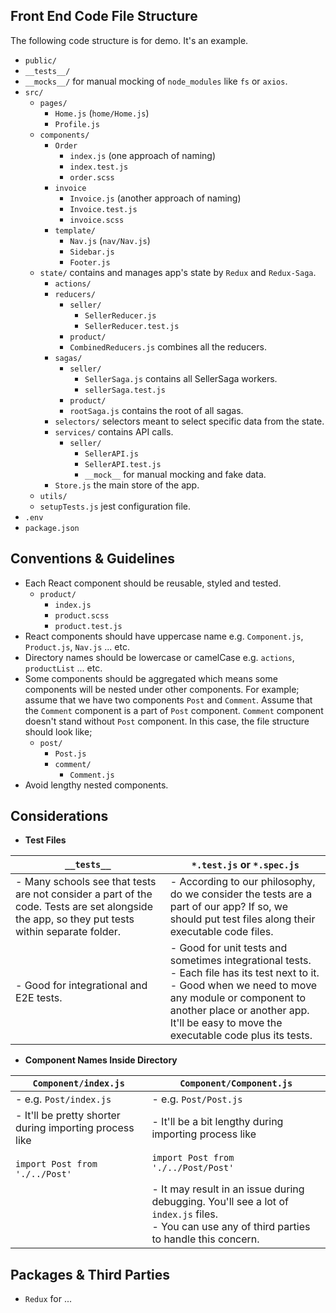 ## Front End Code File Structure ##

The following code structure is for demo. It's an example.

- `public/`
- `__tests__/`
- `__mocks__/` for manual mocking of `node_modules` like `fs` or `axios`.
- `src/`
	- `pages/`
		- `Home.js` (`home/Home.js`)
		- `Profile.js`
	- `components/`
		- `Order`
			- `index.js` (one approach of naming)
			- `index.test.js`
			- `order.scss`
		- `invoice`
			- `Invoice.js` (another approach of naming)
			- `Invoice.test.js`
			- `invoice.scss`
		- `template/`
			- `Nav.js` (`nav/Nav.js`)
			- `Sidebar.js`
			- `Footer.js`
	- `state/` contains and manages app's state by `Redux` and `Redux-Saga`.
		- `actions/`
		- `reducers/`
			- `seller/`
				- `SellerReducer.js`
				- `SellerReducer.test.js`
			- `product/`
			- `CombinedReducers.js` combines all the reducers.
		- `sagas/`
			- `seller/`
				- `SellerSaga.js` contains all SellerSaga workers.
				- `sellerSaga.test.js`
			- `product/`
			- `rootSaga.js` contains the root of all sagas.
		- `selectors/` selectors meant to select specific data from the state.
		- `services/` contains API calls.
			- `seller/`
				- `SellerAPI.js`
				- `SellerAPI.test.js`
				- `__mock__` for manual mocking and fake data.
		- `Store.js` the main store of the app.
	- `utils/`
	- `setupTests.js` jest configuration file.
- `.env`
- `package.json`

## Conventions & Guidelines ##

- Each React component should be reusable, styled and tested. 
	- `product/`
		- `index.js`
		- `product.scss`
		- `product.test.js`
- React components should have uppercase name e.g. `Component.js`, `Product.js`, `Nav.js` ... etc.
- Directory names should be lowercase or camelCase e.g. `actions`, `productList` ... etc.
- Some components should be aggregated which means some components will be nested under other components. For example; assume that we have two components `Post` and `Comment`. Assume that the `Comment` component is a part of `Post` component. `Comment` component doesn't stand without `Post` component. In this case, the file structure should look like;
	- `post/`
		- `Post.js`
		- `comment/`
			- `Comment.js`
- Avoid lengthy nested components.


## Considerations ##
- **Test Files**

| `__tests__` | `*.test.js` or `*.spec.js` |
| --- | --- |
| - Many schools see that tests are not consider a part of the code. Tests are set alongside the app, so they put tests within separate folder. | - According to our philosophy, do we consider the tests are a part of our app? If so, we should put test files along their executable code files.
| - Good for integrational and E2E tests. | - Good for unit tests and sometimes integrational tests. <br /> - Each file has its test next to it. <br /> - Good when we need to move any module or component to another place or another app. It'll be easy to move the executable code plus its tests. |

- **Component Names Inside Directory**

| `Component/index.js` | `Component/Component.js` |
| --- | --- |
| - e.g. `Post/index.js` | - e.g. `Post/Post.js` |
| - It'll be pretty shorter during importing process like <br /><br /> `import Post from './../Post'` | - It'll be a bit lengthy during importing process like <br /><br /> `import Post from './../Post/Post'` |
|  | - It may result in an issue during debugging. You'll see a lot of `index.js` files.<br />- You can use any of third parties to handle this concern. |


## Packages & Third Parties ##
- `Redux` for ...
